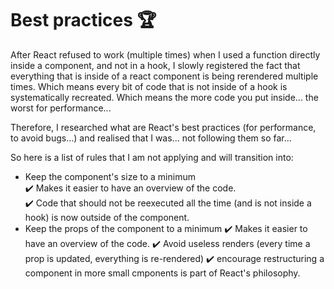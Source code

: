 # Best practices 🏆

After React refused to work (multiple times) when I used a function directly inside a component, and not in a hook, I slowly registered the fact that everything that is inside of a react component is being rerendered multiple times. Which means every bit of code that is not inside of a hook is systematically recreated. Which means the more code you put inside... the worst for performance...

Therefore, I researched what are React's best practices (for performance, to avoid bugs...) and realised that I was... not following them so far...

So here is a list of rules that I am not applying and will transition into:
* Keep the component's size to a minimum  
✔️ Makes it easier to have an overview of the code.  
✔️ Code that should not be reexecuted all the time (and is not inside a hook) is now outside of the component.  
* Keep the props of the component to a minimum
✔️ Makes it easier to have an overview of the code. 
✔️ Avoid useless renders (every time a prop is updated, everything is re-rendered) 
✔️ encourage restructuring a component in more small cmponents is part of React's philosophy.   
